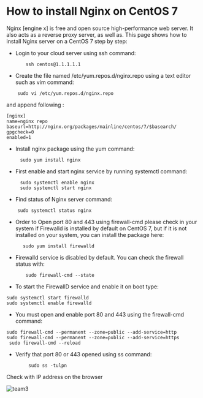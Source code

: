 # How to install Nginx on CentOS 7

Nginx [engine x] is free and open source high-performance web server. It also acts as a reverse proxy server, as well as. This page shows how to install Nginx server on a CentOS 7 step by step:

- Login to your cloud server using ssh command:
``` 
       ssh centos@1.1.1.1.1
 ```

- Create the file named /etc/yum.repos.d/nginx.repo using a text editor such as vim command: 
    
```
    sudo vi /etc/yum.repos.d/nginx.repo 
```
   
and append following :
```
[nginx]
name=nginx repo
baseurl=http://nginx.org/packages/mainline/centos/7/$basearch/
gpgcheck=0
enabled=1
```
- Install nginx package using the yum command:

 ```
      sudo yum install nginx
 ```
- First enable and start nginx service by running systemctl command: 
```
     sudo systemctl enable nginx
     sudo systemctl start nginx
```


- Find status of Nginx server command:
```
    sudo systemctl status nginx
```
- Order to Open port 80 and 443 using firewall-cmd please check in your system if Firewalld is installed by default on CentOS 7, but if it is not installed on your system, you can install the package here:

```
      sudo yum install firewalld
```
- Firewalld service is disabled by default. You can check the firewall status with:
```
       sudo firewall-cmd --state
 ```
- To start the FirewallD service and enable it on boot type:
```
sudo systemctl start firewalld
sudo systemctl enable firewalld
```


- You must open and enable port 80 and 443 using the firewall-cmd command:
```
sudo firewall-cmd --permanent --zone=public --add-service=http
sudo firewall-cmd --permanent --zone=public --add-service=https
 sudo firewall-cmd --reload
```

- Verify that port 80 or 443 opened using ss command:
```
        sudo ss -tulpn
```
Check with IP address on the browser 

![team3](https://www.cyberciti.biz/media/new/faq/2018/01/Welcome-to-Nginx.jpg) 